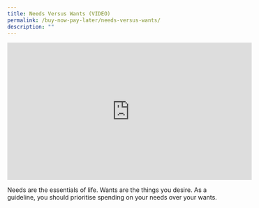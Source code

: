 ```yaml
---
title: Needs Versus Wants (VIDEO)
permalink: /buy-now-pay-later/needs-versus-wants/
description: ""
---
```



<div class="bp-youtube"><iframe allowfullscreen="" allow="accelerometer; autoplay; clipboard-write; encrypted-media; gyroscope; picture-in-picture; web-share" frameborder="0" title="YouTube video player" src="https://www.youtube.com/embed/OmzRi54QQ1w" height="315" width="560"></iframe></div>
        
Needs are the essentials of life. Wants are the things you desire. As a guideline, you should prioritise spending on your needs over your wants.
